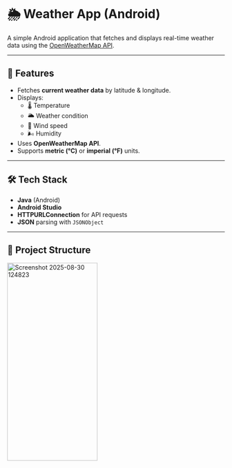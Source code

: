 # 🌦️ Weather App (Android)

A simple Android application that fetches and displays real-time weather data using the [OpenWeatherMap API](https://openweathermap.org/api).

---

## 📱 Features
- Fetches **current weather data** by latitude & longitude.
- Displays:
  - 🌡️ Temperature  
  - 🌥️ Weather condition  
  - 💨 Wind speed  
  - 🌬️ Humidity
- Uses **OpenWeatherMap API**.
- Supports **metric (°C)** or **imperial (°F)** units.

---

## 🛠️ Tech Stack
- **Java** (Android)
- **Android Studio**
- **HTTPURLConnection** for API requests
- **JSON** parsing with `JSONObject`

---

## 📂 Project Structure

<img width="209" height="458" alt="Screenshot 2025-08-30 124823" src="https://github.com/user-attachments/assets/619c7a9f-4c9c-4860-82e3-1cf98353a048" />

